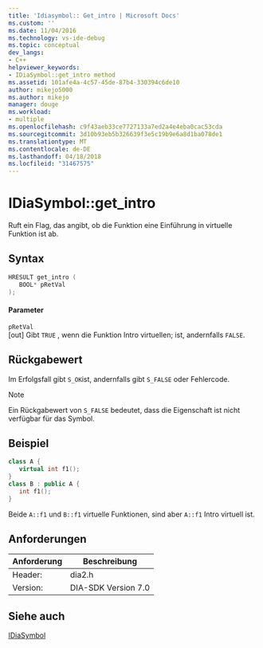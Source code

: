 ```yaml
---
title: 'Idiasymbol:: Get_intro | Microsoft Docs'
ms.custom: ''
ms.date: 11/04/2016
ms.technology: vs-ide-debug
ms.topic: conceptual
dev_langs:
- C++
helpviewer_keywords:
- IDiaSymbol::get_intro method
ms.assetid: 101afe4a-4c57-45de-87b4-330394c6de10
author: mikejo5000
ms.author: mikejo
manager: douge
ms.workload:
- multiple
ms.openlocfilehash: c9f43aeb33ce7727133a7ed2a4e4eba0cac53cda
ms.sourcegitcommit: 3d10b93eb5b326639f3e5c19b9e6a8d1ba078de1
ms.translationtype: MT
ms.contentlocale: de-DE
ms.lasthandoff: 04/18/2018
ms.locfileid: "31467575"
---
```

# <a name="idiasymbolgetintro"></a>IDiaSymbol::get_intro
Ruft ein Flag, das angibt, ob die Funktion eine Einführung in virtuelle Funktion ist ab.  
  
## <a name="syntax"></a>Syntax  
  
```C++  
HRESULT get_intro (   
   BOOL* pRetVal  
);  
```  
  
#### <a name="parameters"></a>Parameter  
 `pRetVal`  
 [out] Gibt `TRUE` , wenn die Funktion Intro virtuellen; ist, andernfalls `FALSE`.  
  
## <a name="return-value"></a>Rückgabewert  
 Im Erfolgsfall gibt `S_OK`ist, andernfalls gibt `S_FALSE` oder Fehlercode.  
  
> [!NOTE]
>  Ein Rückgabewert von `S_FALSE` bedeutet, dass die Eigenschaft ist nicht verfügbar für das Symbol.  
  
## <a name="example"></a>Beispiel  
  
```C++  
class A {  
   virtual int f1();  
}  
class B : public A {  
   int f1();  
}  
```  
  
 Beide `A::f1` und `B::f1` virtuelle Funktionen, sind aber `A::f1` Intro virtuell ist.  
  
## <a name="requirements"></a>Anforderungen  
  
|Anforderung|Beschreibung|  
|-----------------|-----------------|  
|Header:|dia2.h|  
|Version:|DIA-SDK Version 7.0|  
  
## <a name="see-also"></a>Siehe auch  
 [IDiaSymbol](../../debugger/debug-interface-access/idiasymbol.md)